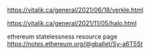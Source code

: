 https://vitalik.ca/general/2021/06/18/verkle.html

https://vitalik.ca/general/2021/11/05/halo.html

ethereum statelessness resource page
https://notes.ethereum.org/@gballet/Sy-a6T5St

